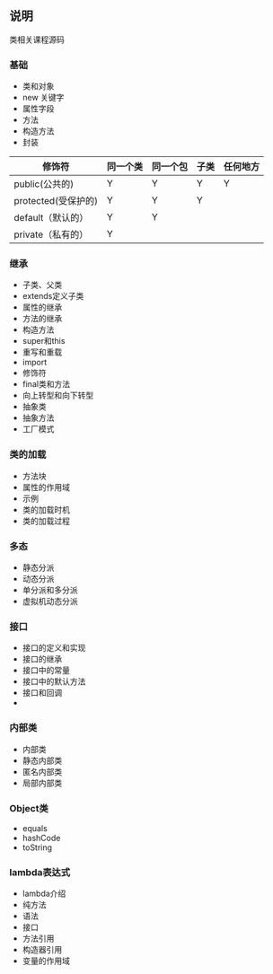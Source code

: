 ## 说明
类相关课程源码

### 基础
- 类和对象
- new 关键字
- 属性字段
- 方法
- 构造方法
- 封装

| 修饰符             | 同一个类 | 同一个包 | 子类  | 任何地方 |
|-----------------|------|------|-----|------|
| public(公共的)     | Y    | Y    | Y   | Y    |
| protected(受保护的) | Y    | Y    | Y   |      |
| default（默认的）    | Y    | Y    |     |      |  
| private（私有的）    | Y    |      |     |      |

### 继承
- 子类、父类
- extends定义子类
- 属性的继承
- 方法的继承
- 构造方法
- super和this
- 重写和重载
- import
- 修饰符
- final类和方法
- 向上转型和向下转型
- 抽象类
- 抽象方法
- 工厂模式

### 类的加载
- 方法块
- 属性的作用域
- 示例
- 类的加载时机
- 类的加载过程

### 多态
- 静态分派
- 动态分派
- 单分派和多分派
- 虚拟机动态分派

### 接口
- 接口的定义和实现
- 接口的继承
- 接口中的常量
- 接口中的默认方法
- 接口和回调
- 

### 内部类
- 内部类
- 静态内部类
- 匿名内部类
- 局部内部类

### Object类
- equals
- hashCode
- toString

### lambda表达式
- lambda介绍
- 纯方法
- 语法
- 接口
- 方法引用
- 构造器引用
- 变量的作用域